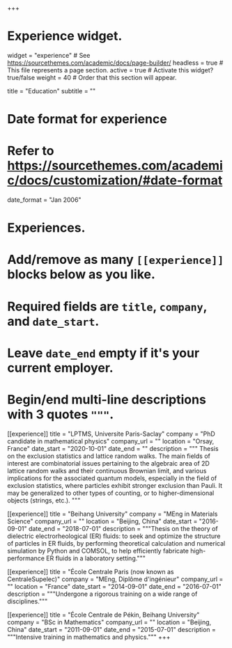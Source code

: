 +++
# Experience widget.
widget = "experience"  # See https://sourcethemes.com/academic/docs/page-builder/
headless = true  # This file represents a page section.
active = true  # Activate this widget? true/false
weight = 40  # Order that this section will appear.

title = "Education"
subtitle = ""

# Date format for experience
#   Refer to https://sourcethemes.com/academic/docs/customization/#date-format
date_format = "Jan 2006"

# Experiences.
#   Add/remove as many `[[experience]]` blocks below as you like.
#   Required fields are `title`, `company`, and `date_start`.
#   Leave `date_end` empty if it's your current employer.
#   Begin/end multi-line descriptions with 3 quotes `"""`.
[[experience]]
  title = "LPTMS, Universite Paris-Saclay"
  company = "PhD candidate in mathematical physics"
  company_url = ""
  location = "Orsay, France"
  date_start = "2020-10-01"
  date_end = ""
  description = """
  Thesis on the exclusion statistics and lattice random walks.
  The main fields of interest are combinatorial issues pertaining to the algebraic area of 2D lattice random walks and their continuous Brownian limit, and various implications for the associated quantum models, especially in the field of exclusion statistics, where particles exhibit stronger exclusion than Pauli. It may be generalized to other types of counting, or to higher-dimensional objects (strings, etc.).
  """

[[experience]]
  title = "Beihang University"
  company = "MEng in Materials Science"
  company_url = ""
  location = "Beijing, China"
  date_start = "2016-09-01"
  date_end = "2018-07-01"
  description = """Thesis on the theory of dielectric electrorheological (ER) fluids: to seek and optimize the structure of particles in ER fluids, by performing theoretical calculation and numerical simulation by Python and COMSOL, to help efficiently fabricate high-performance ER fluids in a laboratory setting."""

[[experience]]
  title = "École Centrale Paris (now known as CentraleSupelec)"
  company = "MEng, Diplôme d'ingénieur"
  company_url = ""
  location = "France"
  date_start = "2014-09-01"
  date_end = "2016-07-01"
  description = """Undergone a rigorous training on a wide range of disciplines."""

[[experience]]
  title = "École Centrale de Pékin, Beihang University"
  company = "BSc in Mathematics"
  company_url = ""
  location = "Beijing, China"
  date_start = "2011-09-01"
  date_end = "2015-07-01"
  description = """Intensive training in mathematics and physics."""
+++
